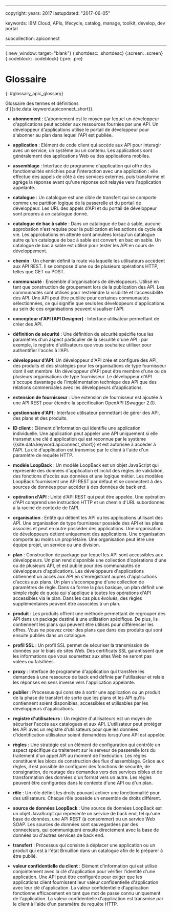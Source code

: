 ﻿---

copyright:
  years: 2017
lastupdated: "2017-06-05"

keywords: IBM Cloud, APIs, lifecycle, catalog, manage, toolkit, develop, dev portal

subcollection: apiconnect

---

{:new_window: target="blank"}
{:shortdesc: .shortdesc}
{:screen: .screen}
{:codeblock: .codeblock}
{:pre: .pre}

# Glossaire
{: #glossary_apic_glossary}

Glossaire des termes et définitions d'{{site.data.keyword.apiconnect_short}}.

- **abonnement** : L'abonnement est le moyen par lequel un développeur d'applications peut accéder aux ressources fournies par une API. Un développeur d'applications utilise le portail de développeur pour s'abonner au plan dans lequel l'API est publiée.

- **application** : Elément de code client qui accède aux API pour interagir avec un service, un système ou un contenu. Les applications sont généralement des applications Web ou des applications mobiles.

- **assemblage** : Interface de programme d'application qui offre des fonctionnalités enrichies pour l'interaction avec une application : elle effectue des appels de côté à des services externes, puis transforme et agrège la réponse avant qu'une réponse soit relayée vers l'application appelante.

- **catalogue** :  Un catalogue est une cible de transfert qui se comporte comme une partition logique de la passerelle et du portail de développeur. Les URL des appels d'API et du portail de développeur sont propres à un catalogue donné.

- **catalogue de bac à sable** :  Dans un catalogue de bac à sable, aucune approbation n'est requise pour la publication et les actions de cycle de vie. Les approbations en attente sont annulées lorsqu'un catalogue autre qu'un catalogue de bac à sable est converti en bac en sable. Un catalogue de bac à sable est utilisé pour tester les API en cours de développement.

- **chemin** : Un chemin définit la route via laquelle les utilisateurs accèdent aux API REST. Il se compose d'une ou de plusieurs opérations HTTP, telles que GET ou POST.

- **communauté** : Ensemble d'organisations de développeurs. Utilisé en tant que construction de groupement lors de la publication des API. Les communautés sont utilisés pour restreindre la visibilité et l'accessibilité des API. Une API peut être publiée pour certaines communautés sélectionnées, ce qui signifie que seuls les développeurs d'applications au sein de ces organisations peuvent visualiser l'API.

- **concepteur d'API (API Designer)** : Interface utilisateur permettant de créer des API.

- **définition de sécurité** : Une définition de sécurité spécifie tous les paramètres d'un aspect particulier de la sécurité d'une API ; par exemple, le registre d'utilisateurs que vous souhaitez utiliser pour authentifier l'accès à l'API.

- **développeur d'API**: Un développeur d'API crée et configure des API, des produits et des stratégies pour les organisations de type fournisseur dont il est membre. Un développeur d'API peut être membre d'une ou de plusieurs organisations de type fournisseur. Le développeur d'API s'occupe davantage de l'implémentation technique des API que des relations commerciales avec les développeurs d'applications.

- **extension de fournisseur** : Une extension de fournisseur est ajoutée à une API REST pour étendre la spécification OpenAPI (Swagger 2.0).

- **gestionnaire d'API** : Interface utilisateur permettant de gérer des API, des plans et des produits.

- **ID client** :  Elément d'information qui identifie une application individuelle. Une application peut appeler une API uniquement si elle transmet une clé d'application qui est reconnue par le système {{site.data.keyword.apiconnect_short}} et est autorisée à accéder à l'API. La clé d'application est transmise par le client à l'aide d'un paramètre de requête HTTP.

- **modèle LoopBack** : Un modèle LoopBack est un objet JavaScript qui représente des données d'application et inclut des règles de validation, des fonctions d'accès aux données et une logique métier. Les modèles LoopBack fournissent une API REST par défaut et se connectent à des sources de données pour accéder à des données de back end.

- **opération d'API** : Unité d'API REST qui peut être appelée. Une opération d'API comprend une instruction HTTP et un chemin d'URL subordonnés à la racine de contexte de l'API.

- **organisation** : Entité qui détient les API ou les applications utilisant des API. Une organisation de type fournisseur possède des API et les plans associés et peut en outre posséder des applications. Une organisation de développeurs détient uniquement des applications. Une organisation comporte au moins un propriétaire. Une organisation peut être une équipe projet, un service ou une division.

- **plan** : Construction de package par lequel les API sont accessibles aux développeurs. Un plan rend disponible une collection d'opérations d'une ou de plusieurs API, et est publié pour des communautés de développeurs d'applications. Les développeurs d'applications obtiennent un accès aux API en s'enregistrant auprès d'applications d'accès aux plans. Un plan s'accompagne d'une collection de paramètres de règle. Dans sa forme la plus basique, un plan définit une simple règle de quota qui s'applique à toutes les opérations d'API accessibles via le plan. Dans les cas plus évolués, des règles supplémentaires peuvent être associées à un plan.

- **produit** : Les produits offrent une méthode permettant de regrouper des API dans un package destiné à une utilisation spécifique. De plus, ils contiennent les plans qui peuvent être utilisés pour différencier les offres. Vous ne pouvez créer des plans que dans des produits qui sont ensuite publiés dans un catalogue.

- **profil SSL** : Un profil SSL permet de sécuriser la transmission de données par le biais de sites Web. Des certificats SSL garantissent que les informations que vous soumettez aux sites Web ne seront pas volées ou falsifiées.

- **proxy** : Interface de programme d'application qui transfère les demandes à une ressource de back end définie par l'utilisateur et relaie les réponses en sens inverse vers l'application appelante.

- **publier** : Processus qui consiste à sortir une application ou un produit de la phase de transfert de sorte que les plans et les API qu'ils contiennent soient disponibles, accessibles et utilisables par les développeurs d'applications.

- **registre d'utilisateurs** : Un registre d'utilisateurs est un moyen de sécuriser l'accès aux catalogues et aux API. L'utilisateur peut protéger les API avec un registre d'utilisateurs pour que les données d'identification utilisateur soient demandées lorsqu'une API est appelée.

- **règles** : Une stratégie est un élément de configuration qui contrôle un aspect spécifique du traitement sur le serveur de passerelle lors du traitement d'un appel API au moment de l'exécution. Les règles constituent les blocs de construction des flux d'assemblage. Grâce aux règles, il est possible de configurer des fonctions de sécurité, de consignation, de routage des demandes vers des services cibles et de transformation des données d'un format vers un autre. Les règles peuvent être configurées dans le contexte d'une API ou d'un plan.

- **rôle** : Un rôle définit les droits pouvant activer une fonctionnalité pour des utilisateurs. Chaque rôle possède un ensemble de droits différent.

- **source de données LoopBack** : Une source de données LoopBack est un objet JavaScript qui représente un service de back end, tel qu'une base de données, une API REST (à consommer) ou un service Web SOAP. Les sources de données sont sauvegardées par des connecteurs, qui communiquent ensuite directement avec la base de données ou d'autres services de back end.

- **transfert** : Processus qui consiste à déplacer une application ou un produit qui est à l'état Brouillon dans un catalogue afin de le préparer à être publié.

- **valeur confidentielle du client** : Elément d'information qui est utilisé conjointement avec la clé d'application pour vérifier l'identité d'une application. Une API peut être configurée pour exiger que les applications client fournissent leur valeur confidentielle d'application avec leur clé d'application. La valeur confidentielle d'application fonctionne efficacement en tant que mot de passe connu uniquement de l'application. La valeur confidentielle d'application est transmise par le client à l'aide d'un paramètre de requête HTTP.
